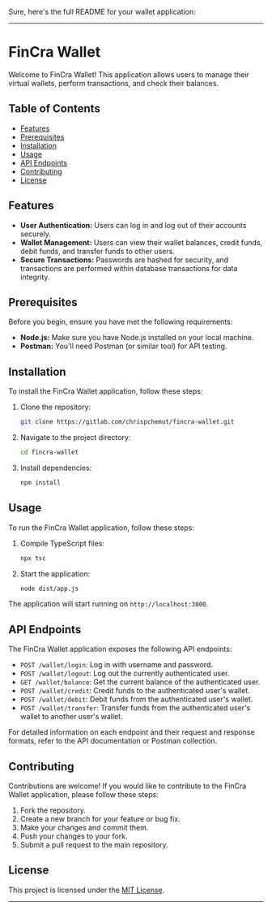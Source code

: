 Sure, here's the full README for your wallet application:

---

# FinCra Wallet

Welcome to FinCra Wallet! This application allows users to manage their virtual wallets, perform transactions, and check their balances.

## Table of Contents

- [Features](#features)
- [Prerequisites](#prerequisites)
- [Installation](#installation)
- [Usage](#usage)
- [API Endpoints](#api-endpoints)
- [Contributing](#contributing)
- [License](#license)

## Features

- **User Authentication:** Users can log in and log out of their accounts securely.
- **Wallet Management:** Users can view their wallet balances, credit funds, debit funds, and transfer funds to other users.
- **Secure Transactions:** Passwords are hashed for security, and transactions are performed within database transactions for data integrity.

## Prerequisites

Before you begin, ensure you have met the following requirements:

- **Node.js:** Make sure you have Node.js installed on your local machine.
- **Postman:** You'll need Postman (or similar tool) for API testing.

## Installation

To install the FinCra Wallet application, follow these steps:

1. Clone the repository:

   ```bash
   git clone https://gitlab.com/chrispchemut/fincra-wallet.git
   ```

2. Navigate to the project directory:

   ```bash
   cd fincra-wallet
   ```

3. Install dependencies:

   ```bash
   npm install
   ```

## Usage

To run the FinCra Wallet application, follow these steps:

1. Compile TypeScript files:

   ```bash
   npx tsc
   ```

2. Start the application:

   ```bash
   node dist/app.js
   ```

The application will start running on `http://localhost:3000`.

## API Endpoints

The FinCra Wallet application exposes the following API endpoints:

- `POST /wallet/login`: Log in with username and password.
- `POST /wallet/logout`: Log out the currently authenticated user.
- `GET /wallet/balance`: Get the current balance of the authenticated user.
- `POST /wallet/credit`: Credit funds to the authenticated user's wallet.
- `POST /wallet/debit`: Debit funds from the authenticated user's wallet.
- `POST /wallet/transfer`: Transfer funds from the authenticated user's wallet to another user's wallet.

For detailed information on each endpoint and their request and response formats, refer to the API documentation or Postman collection.

## Contributing

Contributions are welcome! If you would like to contribute to the FinCra Wallet application, please follow these steps:

1. Fork the repository.
2. Create a new branch for your feature or bug fix.
3. Make your changes and commit them.
4. Push your changes to your fork.
5. Submit a pull request to the main repository.

## License

This project is licensed under the [MIT License](LICENSE).

---
